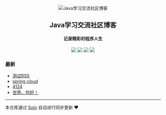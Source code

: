 <p align="center"><img alt="Java学习交流社区博客" src="https://static.b3log.org/images/brand/solo-32.png"></p><h2 align="center">
Java学习交流社区博客
</h2>

<h4 align="center">记录精彩的程序人生</h4>
<p align="center"><a title="Java学习交流社区博客" target="_blank" href="https://github.com/figo2young/solo-blog"><img src="https://img.shields.io/github/last-commit/figo2young/solo-blog.svg?style=flat-square&color=FF9900"></a>
<a title="GitHub repo size in bytes" target="_blank" href="https://github.com/figo2young/solo-blog"><img src="https://img.shields.io/github/repo-size/figo2young/solo-blog.svg?style=flat-square"></a>
<a title="Solo Version" target="_blank" href="https://github.com/b3log/solo/releases"><img src="https://img.shields.io/badge/solo-3.6.3-f1e05a.svg?style=flat-square&color=blueviolet"></a>
<a title="Hits" target="_blank" href="https://github.com/b3log/hits"><img src="https://hits.b3log.org/figo2young/solo-blog.svg"></a></p>

### 最新

* [测试RSS](https://www.jvscc.cn/articles/2019/08/09/1565319841604.html)
* [spring cloud](https://www.jvscc.cn/articles/2019/08/08/1565257260381.html)
* [4124](https://www.jvscc.cn/articles/2019/08/08/1565256678942.html)
* [世界，你好！](https://www.jvscc.cn/hello-solo)



---

本仓库通过 [Solo](https://github.com/b3log/solo) 自动进行同步更新 ❤️ 